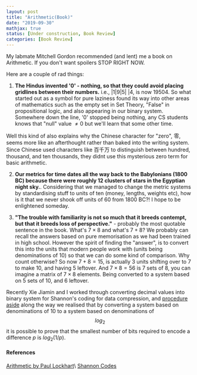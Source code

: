 ```yaml
---
layout: post
title: "Arithmetic(Book)"
date: "2019-09-30"
mathjax: true
status: [Under construction, Book Review]
categories: [Book Review]
---
```


My labmate Mitchell Gordon recommended (and lent) me a book on Arithmetic. If you don't want
spoilers STOP RIGHT NOW. 

Here are a couple of rad things:

1. **The Hindus invented '0' - nothing, so that they could avoid placing gridlines between their
   numbers.** i.e., |1|9|5| |4, is now 19504. So what started out as a symbol for pure laziness
found its way into other areas of mathematics such as the empty set in Set Theory, "False" in
propositional logic, and also appearing in our binary system. Somewhere down the line, '0'
stopped being nothing, any CS students knows that "null" value $\neq 0$ but we'll learn that
some other time. 

Well this kind of also explains why the Chinese character for "zero",  &#x96F6;, seems more like
an afterthought rather than baked into the writing system. Since Chinese used characters like
&#30334;&#21315;&#19975; to distinguish between hundred, thousand, and ten thousands, they didnt use this mysterious zero term for
basic arithmetic.

2. **Our metrics for time dates all the way back to the Babylonians (1800 BC) because there were
   roughly 12 clusters of stars in the Egyptian night sky.**. Considering that we managed to
change the metric systems by standardising stuff to units of ten (money, lengths, weights etc), how is it that we never shook off units of 60 from 1800 BC?! I hope to be enlightened someday.

3. **"The trouble with familiarity is not so much that it breeds contempt, but that it breeds
   loss of perspective."** - probably the most quotable sentence in the book. What's $7 \times
8$ and what's $7 + 8$? We probably can recall the answers based on pure memorisation as we had
been trained in high school. However the spirit of finding the "answer", is to convert this into
the units that modern people work with (units being denominations of 10) so that we can do some
kind of comparison. Why count otherwise? So now $7+8=15$, is actually $3$ units shifting over
to $7$ to make $10$, and having $5$ leftover. And $7 \times 8=56$ is $7$ sets of $8$, you can
imagine a matrix of $7 \times 8$ elements. Being converted to a system based on $5$ sets of
$10$, and $6$ leftover.

Recently Xie Jiamin and I worked through converting decimal values into binary system for Shannon's
coding for data compression, and
[procedure
aside](https://indepth.dev/the-simple-math-behind-decimal-binary-conversion-algorithms/) along
the way we realised that by converting a system based on denominations of 10 to a system based on denominations of $$log_2$$ it is possible to prove that the smallest number of bits required to encode a difference $p$ is $log_2(1/p)$.

#### References ####
[Arithmetic by Paul Lockhart](https://www.amazon.com/Arithmetic-Paul-Lockhart/dp/0674972236)\\
[Shannon Codes](https://en.wikipedia.org/wiki/Shannon_coding)
